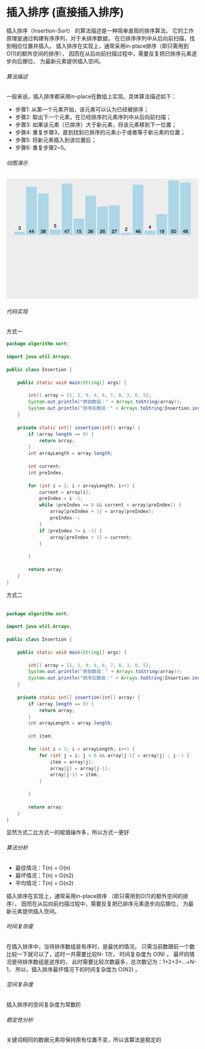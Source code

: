# 插入排序 (直接插入排序)

插入排序（Insertion-Sort） 的算法描述是一种简单直观的排序算法。
它的工作原理是通过构建有序序列，对于未排序数据，
在已排序序列中从后向前扫描，找到相应位置并插入。
插入排序在实现上，通常采用in-place排序（即只需用到O(1)的额外空间的排序），
因而在从后向前扫描过程中，需要反复把已排序元素逐步向后挪位，
为最新元素提供插入空间。

###### 算法描述

一般来说，插入排序都采用in-place在数组上实现。具体算法描述如下：
* 步骤1: 从第一个元素开始，该元素可以认为已经被排序；
* 步骤2: 取出下一个元素，在已经排序的元素序列中从后向前扫描；
* 步骤3: 如果该元素（已排序）大于新元素，将该元素移到下一位置；
* 步骤4: 重复步骤3，直到找到已排序的元素小于或者等于新元素的位置；
* 步骤5: 将新元素插入到该位置后；
* 步骤6: 重复步骤2~5。

###### 动图演示

![插入排序](../image/c3/is-1.jpg)

###### 代码实现

方式一

```java
package algorithm.sort;

import java.util.Arrays;

public class Insertion {

    public static void main(String[] args) {

        int[] array = {1, 2, 9, 4, 6, 7, 8, 3, 0, 5};
        System.out.println("原始数组：" + Arrays.toString(array));
        System.out.println("排序后数组：" + Arrays.toString(Insertion.insertion(array)));
    }

    private static int[] insertion(int[] array) {
        if (array.length == 0) {
            return array;
        }
        int arrayLength = array.length;

        int current;
        int preIndex;

        for (int i = 1; i < arrayLength; i++) {
            current = array[i];
            preIndex = i -1;
            while (preIndex >= 0 && current < array[preIndex]) {
                array[preIndex + 1] = array[preIndex];
                preIndex--;
            }
            if (preIndex != i -1) {
                array[preIndex + 1] = current;
            }

        }

        return array;
    }
}

```

方式二

```java

package algorithm.sort;

import java.util.Arrays;

public class Insertion {

    public static void main(String[] args) {

        int[] array = {1, 2, 9, 4, 6, 7, 8, 3, 0, 5};
        System.out.println("原始数组：" + Arrays.toString(array));
        System.out.println("排序后数组：" + Arrays.toString(Insertion.insertion(array)));
    }

    private static int[] insertion(int[] array) {
        if (array.length == 0) {
            return array;
        }
        int arrayLength = array.length;

        int item;

        for (int i = 1; i < arrayLength; i++) {
            for (int j = i; j > 0 && array[j-1] > array[j] ; j--) {
                item = array[j];
                array[j] = array[j-1];
                array[j-1] = item;
            }

        }

        return array;
    }
}

```

显然方式二比方式一的赋值操作多，所以方式一更好

###### 算法分析

* 最佳情况：T(n) = O(n)
* 最坏情况：T(n) = O(n2)
* 平均情况：T(n) = O(n2)

插入排序在实现上，通常采用in-place排序
（即只需用到O(1)的额外空间的排序），
因而在从后向前扫描过程中，需要反复把已排序元素逐步向后挪位，
为最新元素提供插入空间。

###### 时间复杂度

在插入排序中，当待排序数组是有序时，是最优的情况，
只需当前数跟前一个数比较一下就可以了，这时一共需要比较N- 1次，
时间复杂度为 O(N) 。
最坏的情况是待排序数组是逆序的，
此时需要比较次数最多，总次数记为：1+2+3+…+N-1，
所以，插入排序最坏情况下的时间复杂度为  O(N2) 。


###### 空间复杂度

插入排序的空间复杂度为常数阶

###### 稳定性分析

关键词相同的数据元素将保持原有位置不变，所以该算法是稳定的
